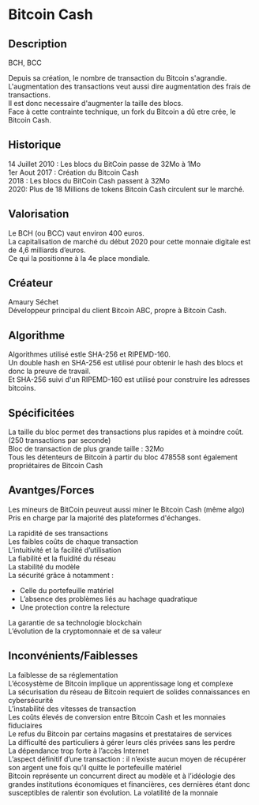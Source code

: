 <h1>Bitcoin Cash</h1>

<h2>Description</h2>
BCH, BCC

<p>Depuis sa création, le nombre de transaction du Bitcoin s'agrandie. <br>
L'augmentation des transactions veut aussi dire augmentation des frais de transactions.<br>
Il est donc necessaire d'augmenter la taille des blocs.<br>
Face à cette contrainte technique, un fork du Bitcoin a dû etre crée, le Bitcoin Cash.</p>



<h2>Historique</h2>

<p>14 Juillet 2010 : Les blocs du BitCoin passe de 32Mo à 1Mo<br>
1er Aout 2017 : Création du Bitcoin Cash<br>
2018 : Les blocs du BitCoin Cash passent à 32Mo<br>
2020: Plus de 18 Millions de tokens Bitcoin Cash circulent sur le marché.</p>


<h2>Valorisation</h2>

<p>Le BCH (ou BCC) vaut environ 400 euros.<br>
La capitalisation de marché du début 2020 pour cette monnaie digitale est de 4,6 milliards d’euros.<br>
Ce qui la positionne à la 4e place mondiale.</p>

<h2>Créateur</h2>

<p>Amaury Séchet<br>
Développeur principal du client Bitcoin ABC, propre à Bitcoin Cash.</p>

<h2>Algorithme</h2>

<p>Algorithmes utilisé estle SHA-256 et RIPEMD-160. <br>
Un double hash en SHA-256 est utilisé pour obtenir le hash des blocs et donc la preuve de travail.<br>
Et SHA-256 suivi d'un RIPEMD-160 est utilisé pour construire les adresses bitcoins. 
</p>

<h2>Spécificitées</h2>

<p>La taille du bloc permet des transactions plus rapides et à moindre coût. (250 transactions par seconde)<br>
Bloc de transaction de plus grande taille : 32Mo<br>
Tous les détenteurs de Bitcoin à partir du bloc 478558 sont également propriétaires de Bitcoin Cash</p>

<h2>Avantges/Forces</h2>

<p>Les mineurs de BitCoin peuveut aussi miner le Bitcoin Cash (même algo)<br>
Pris en charge par la majorité des plateformes d'échanges.<br>

La rapidité de ses transactions<br>
Les faibles coûts de chaque transaction<br>
L’intuitivité et la facilité d’utilisation<br>
La fiabilité et la fluidité du réseau<br>
La stabilité du modèle<br>
La sécurité grâce à notamment :<br>
<ul>
	<li>Celle du portefeuille matériel</li>
	<li>L’absence des problèmes liés au hachage quadratique</li>
	<li>Une protection contre la relecture</li>
 </ul>
La garantie de sa technologie blockchain<br>
L’évolution de la cryptomonnaie et de sa valeur</p>


<h2>Inconvénients/Faiblesses</h2>


<p>La faiblesse de sa réglementation<br>
L’écosystème de Bitcoin implique un apprentissage long et complexe<br>
La sécurisation du réseau de Bitcoin requiert de solides connaissances en cybersécurité<br>
L’instabilité des vitesses de transaction<br>
Les coûts élevés de conversion entre Bitcoin Cash et les monnaies fiduciaires<br>
Le refus du Bitcoin par certains magasins et prestataires de services<br>
La difficulté des particuliers à gérer leurs clés privées sans les perdre<br>
La dépendance trop forte à l’accès Internet<br>
L’aspect définitif d’une transaction : il n’existe aucun moyen de récupérer son argent une fois qu’il quitte le portefeuille matériel<br>
Bitcoin représente un concurrent direct au modèle et à l’idéologie des grandes institutions économiques et financières, ces dernières étant donc susceptibles de ralentir son évolution.
La volatilité de la monnaie</p>
